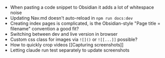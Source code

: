 * When pasting a code snippet to Obsidian it adds a lot of whitespace noise
* Updating Nav.md doesn't auto-reload in `npm run docs:dev`
* Creating index pages is complicated, is the Obsidian-style "Page title = filename" convention a good fit?
* Switching between dev and live version in browser
* Custom css class for images via `![]()` or `![[...]]`  possible?
* How to quickly crop videos [[Capturing screenshots]]
* Letting claude run test separately to update screenshots
